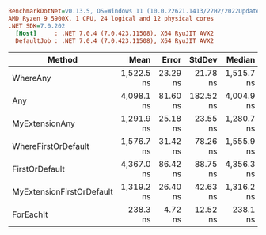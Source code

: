``` ini

BenchmarkDotNet=v0.13.5, OS=Windows 11 (10.0.22621.1413/22H2/2022Update/SunValley2)
AMD Ryzen 9 5900X, 1 CPU, 24 logical and 12 physical cores
.NET SDK=7.0.202
  [Host]     : .NET 7.0.4 (7.0.423.11508), X64 RyuJIT AVX2
  DefaultJob : .NET 7.0.4 (7.0.423.11508), X64 RyuJIT AVX2


```
|                    Method |       Mean |    Error |    StdDev |     Median |
|-------------------------- |-----------:|---------:|----------:|-----------:|
|                  WhereAny | 1,522.5 ns | 23.29 ns |  21.78 ns | 1,515.7 ns |
|                       Any | 4,098.1 ns | 81.60 ns | 182.52 ns | 4,004.9 ns |
|            MyExtensionAny | 1,291.9 ns | 25.18 ns |  23.55 ns | 1,280.7 ns |
|       WhereFirstOrDefault | 1,576.7 ns | 31.42 ns |  78.26 ns | 1,555.9 ns |
|            FirstOrDefault | 4,367.0 ns | 86.42 ns |  88.75 ns | 4,356.3 ns |
| MyExtensionFirstOrDefault | 1,319.2 ns | 26.40 ns |  42.63 ns | 1,316.2 ns |
|                 ForEachIt |   238.3 ns |  4.72 ns |  12.52 ns |   238.1 ns |
